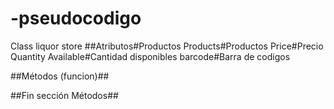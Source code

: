 # -pseudocodigo
Class liquor store
##Atributos#Productos
Products#Productos
Price#Precio
Quantity Available#Cantidad disponibles
barcode#Barra de codigos

  
  
  
  
  
  
  
  
  
  
  
  
  
  ##Métodos (funcion)##
  
  
  
  
  
  ##Fin sección Métodos##
